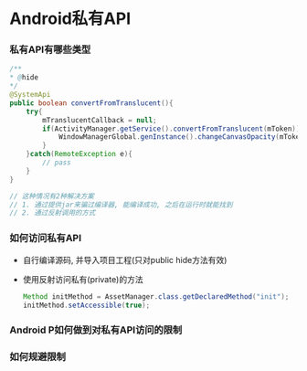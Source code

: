 # Android私有API

### 私有API有哪些类型

```java
/**
* @hide
*/
@SystemApi
public boolean convertFromTranslucent(){
    try{
        mTranslucentCallback = null;
        if(ActivityManager.getService().convertFromTranslucent(mToken)){
            WindowManagerGlobal.genInstance().changeCanvasOpacity(mToken, true);
        }
    }catch(RemoteException e){
        // pass
    }
}

// 这种情况有2种解决方案
// 1. 通过提供jar来骗过编译器, 能编译成功, 之后在运行时就能找到
// 2. 通过反射调用的方式
```



### 如何访问私有API



* 自行编译源码, 并导入项目工程(只对public hide方法有效)

* 使用反射访问私有(private)的方法

  ```java
  Method initMethod = AssetManager.class.getDeclaredMethod("init");
  initMethod.setAccessible(true);
  ```

  



### Android P如何做到对私有API访问的限制





### 如何规避限制
